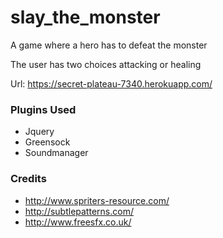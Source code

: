 # slay_the_monster
A game where a hero has to defeat the monster 

The user has two choices attacking or healing

Url: https://secret-plateau-7340.herokuapp.com/


### Plugins Used
* Jquery
* Greensock
* Soundmanager

### Credits 
* http://www.spriters-resource.com/
* http://subtlepatterns.com/
* http://www.freesfx.co.uk/
